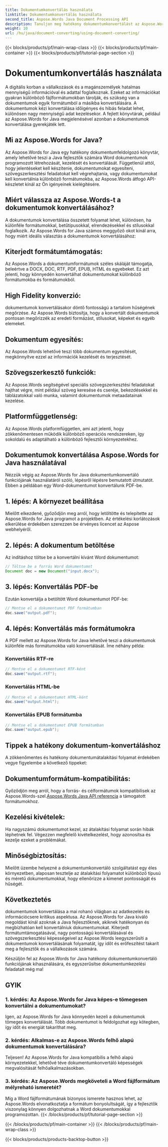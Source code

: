 ```yaml
---
title: Dokumentumkonvertálás használata
linktitle: Dokumentumkonvertálás használata
second_title: Aspose.Words Java Document Processing API
description: Tanuljon meg hatékony dokumentumkonvertálást az Aspose.Words for Java segítségével. Konvertálja, egyesítse és dolgozza fel a fájlokat hibátlanul. Egyszerűsítse munkafolyamatait egyetlen hatékony könyvtárban.
weight: 10
url: /hu/java/document-converting/using-document-converting/
---
```


{{< blocks/products/pf/main-wrap-class >}}
{{< blocks/products/pf/main-container >}}
{{< blocks/products/pf/tutorial-page-section >}}

# Dokumentumkonvertálás használata


A digitális korban a vállalkozások és a magánszemélyek hatalmas mennyiségű információval és adattal foglalkoznak. Ezeket az információkat gyakran különböző fájlformátumokban tárolják, és szükség van a dokumentumok egyik formátumból a másikba konvertálására. A dokumentumok kézi konvertálása időigényes és hibás feladat lehet, különösen nagy mennyiségű adat kezelésekor. A fejlett könyvtárak, például az Aspose.Words for Java megjelenésével azonban a dokumentumok konvertálása gyerekjáték lett.

## Mi az Aspose.Words for Java?

Az Aspose.Words for Java egy hatékony dokumentumfeldolgozó könyvtár, amely lehetővé teszi a Java fejlesztők számára Word dokumentumok programozott létrehozását, kezelését és konvertálását. Függetlenül attól, hogy jelentéseket kell készítenie, dokumentumokat egyesíteni, szövegszerkesztési feladatokat kell végrehajtania, vagy dokumentumokat kell konvertálnia különböző formátumokba, az Aspose.Words átfogó API-készletet kínál az Ön igényeinek kielégítésére.

## Miért válassza az Aspose.Words-t a dokumentumok konvertálásához?

A dokumentumok konvertálása összetett folyamat lehet, különösen, ha különféle formátumokkal, betűtípusokkal, elrendezésekkel és stílusokkal foglalkozik. Az Aspose.Words for Java számos meggyőző okot kínál arra, hogy miért ideális választás a dokumentumok konvertálásához:

## Kiterjedt formátumtámogatás: 
Az Aspose.Words a dokumentumformátumok széles skáláját támogatja, beleértve a DOCX, DOC, RTF, PDF, EPUB, HTML és egyebeket. Ez azt jelenti, hogy könnyedén konvertálhat dokumentumokat különböző formátumokba és formátumokból.

## High Fidelity konverzió: 
dokumentumok konvertálásakor döntő fontosságú a tartalom hűségének megőrzése. Az Aspose.Words biztosítja, hogy a konvertált dokumentumok pontosan megőrizzék az eredeti formázást, stílusokat, képeket és egyéb elemeket.

## Dokumentum egyesítés: 
Az Aspose.Words lehetővé teszi több dokumentum egyesítését, megkönnyítve ezzel az információk kezelését és terjesztését.

## Szövegszerkesztő funkciók: 
Az Aspose.Words segítségével speciális szövegszerkesztési feladatokat hajthat végre, mint például szöveg keresése és cseréje, bekezdésekkel és táblázatokkal való munka, valamint dokumentumok metaadatainak kezelése.

## Platformfüggetlenség: 
Az Aspose.Words platformfüggetlen, ami azt jelenti, hogy zökkenőmentesen működik különböző operációs rendszereken, így sokoldalú és adaptálható a különböző fejlesztői környezetekhez.

## Dokumentumok konvertálása Aspose.Words for Java használatával

Nézzük végig az Aspose.Words for Java dokumentumkonvertáló funkciójának használatáról szóló, lépésről lépésre bemutatott útmutatót. Ebben a példában egy Word-dokumentumot konvertálunk PDF-be.

## 1. lépés: A környezet beállítása

Mielőtt elkezdené, győződjön meg arról, hogy letöltötte és telepítette az Aspose.Words for Java programot a projektben. Az értékelési korlátozások elkerülése érdekében szerezzen be érvényes licencet az Aspose webhelyéről.

## 2. lépés: A dokumentum betöltése

Az indításhoz töltse be a konvertálni kívánt Word dokumentumot:

```java
// Töltse be a forrás Word dokumentumot
Document doc = new Document("input.docx");
```

## 3. lépés: Konvertálás PDF-be

Ezután konvertálja a betöltött Word dokumentumot PDF-be:

```java
// Mentse el a dokumentumot PDF formátumban
doc.save("output.pdf");
```

## 4. lépés: Konvertálás más formátumokra

A PDF mellett az Aspose.Words for Java lehetővé teszi a dokumentumok különféle más formátumokba való konvertálását. Íme néhány példa:

### Konvertálás RTF-re

```java
// Mentse el a dokumentumot RTF-ként
doc.save("output.rtf");
```

### Konvertálás HTML-be

```java
// Mentse el a dokumentumot HTML-ként
doc.save("output.html");
```

### Konvertálás EPUB formátumba

```java
// Mentse el a dokumentumot EPUB formátumban
doc.save("output.epub");
```

## Tippek a hatékony dokumentum-konvertáláshoz

A zökkenőmentes és hatékony dokumentumátalakítási folyamat érdekében vegye figyelembe a következő tippeket:

## Dokumentumformátum-kompatibilitás: 
Győződjön meg arról, hogy a forrás- és célformátumok kompatibilisek az Aspose.Words-szel.[Aspose.Words Java API referencia](https://reference.aspose.com/words/java/) a támogatott formátumokhoz.

## Kezelési kivételek: 
Ha nagyszámú dokumentumot kezel, az átalakítási folyamat során hibák léphetnek fel. Végezzen megfelelő kivételkezelést, hogy azonosítsa és kezelje ezeket a problémákat.

## Minőségbiztosítás: 
Mielőtt üzembe helyezné a dokumentumkonvertáló szolgáltatást egy éles környezetben, alaposan tesztelje az átalakítási folyamatot különböző típusú és méretű dokumentumokkal, hogy ellenőrizze a kimenet pontosságát és hűségét.

## Következtetés

dokumentumok konvertálása a mai rohanó világban az adatkezelés és információcsere kritikus aspektusa. Az Aspose.Words for Java kiváló megoldást kínál azoknak a Java fejlesztőknek, akiknek hatékonyan és megbízhatóan kell konvertálniuk dokumentumokat. Kiterjedt formátumtámogatásával, nagy pontosságú konvertálásával és szövegszerkesztési képességeivel az Aspose.Words leegyszerűsíti a dokumentumok konvertálásának folyamatát, így időt és erőfeszítést takarít meg a fejlesztők és a vállalkozások számára.

Készüljön fel az Aspose.Words for Java hatékony dokumentumkonvertáló funkciójának kihasználására, és egyszerűsítse dokumentumkezelési feladatait még ma!

## GYIK

### 1. kérdés: Az Aspose.Words for Java képes-e tömegesen konvertálni a dokumentumokat?

Igen, az Aspose.Words for Java könnyedén kezeli a dokumentumok tömeges konvertálását. Több dokumentumot is feldolgozhat egy kötegben, így időt és energiát takaríthat meg.

### 2. kérdés: Alkalmas-e az Aspose.Words felhő alapú dokumentumok konvertálására?

Teljesen! Az Aspose.Words for Java kompatibilis a felhő alapú környezetekkel, lehetővé téve dokumentumkonvertáló képességek megvalósítását felhőalkalmazásokban.

### 3. kérdés: Az Aspose.Words megköveteli a Word fájlformátum mélyreható ismeretét?

Míg a Word fájlformátumának bizonyos ismerete hasznos lehet, az Aspose.Words elvonatkoztatja a formátum bonyolultságát, így a fejlesztők viszonylag könnyen dolgozhatnak a Word dokumentumokkal programozottan.
{{< /blocks/products/pf/tutorial-page-section >}}

{{< /blocks/products/pf/main-container >}}
{{< /blocks/products/pf/main-wrap-class >}}

{{< blocks/products/products-backtop-button >}}
